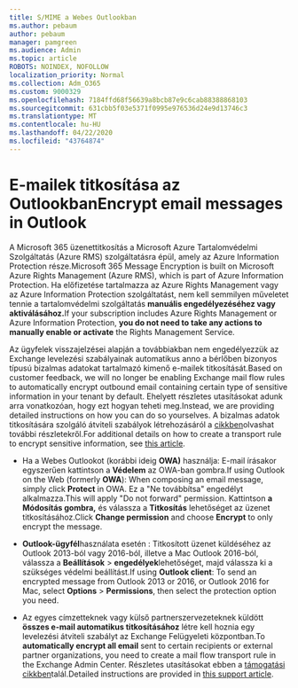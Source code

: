 ```yaml
---
title: S/MIME a Webes Outlookban
ms.author: pebaum
author: pebaum
manager: pamgreen
ms.audience: Admin
ms.topic: article
ROBOTS: NOINDEX, NOFOLLOW
localization_priority: Normal
ms.collection: Adm_O365
ms.custom: 9000329
ms.openlocfilehash: 7184ffd68f56639a8bcb87e9c6cab88388868103
ms.sourcegitcommit: 631cbb5f03e5371f0995e976536d24e9d13746c3
ms.translationtype: MT
ms.contentlocale: hu-HU
ms.lasthandoff: 04/22/2020
ms.locfileid: "43764874"
---
```

# <a name="encrypt-email-messages-in-outlook"></a><span data-ttu-id="b816e-102">E-mailek titkosítása az Outlookban</span><span class="sxs-lookup"><span data-stu-id="b816e-102">Encrypt email messages in Outlook</span></span>

<span data-ttu-id="b816e-103">A Microsoft 365 üzenettitkosítás a Microsoft Azure Tartalomvédelmi Szolgáltatás (Azure RMS) szolgáltatásra épül, amely az Azure Information Protection része.</span><span class="sxs-lookup"><span data-stu-id="b816e-103">Microsoft 365 Message Encryption is built on Microsoft Azure Rights Management (Azure RMS), which is part of Azure Information Protection.</span></span> <span data-ttu-id="b816e-104">Ha előfizetése tartalmazza az Azure Rights Management vagy az Azure Information Protection szolgáltatást, nem kell semmilyen műveletet tennie a tartalomvédelmi szolgáltatás **manuális engedélyezéséhez vagy aktiválásához.**</span><span class="sxs-lookup"><span data-stu-id="b816e-104">If your subscription includes Azure Rights Management or Azure Information Protection, **you do not need to take any actions to manually enable or activate** the Rights Management Service.</span></span>

<span data-ttu-id="b816e-105">Az ügyfelek visszajelzései alapján a továbbiakban nem engedélyezzük az Exchange levelezési szabályainak automatikus anno a bérlőben bizonyos típusú bizalmas adatokat tartalmazó kimenő e-mailek titkosítását.</span><span class="sxs-lookup"><span data-stu-id="b816e-105">Based on customer feedback, we will no longer be enabling Exchange mail flow rules to automatically encrypt outbound email containing certain type of sensitive information in your tenant by default.</span></span> <span data-ttu-id="b816e-106">Ehelyett részletes utasításokat adunk arra vonatkozóan, hogy ezt hogyan teheti meg.</span><span class="sxs-lookup"><span data-stu-id="b816e-106">Instead, we are providing detailed instructions on how you can do so yourselves.</span></span> <span data-ttu-id="b816e-107">A bizalmas adatok titkosítására szolgáló átviteli szabályok létrehozásáról a [cikkben](https://aka.ms/OmeEtr)olvashat további részletekről.</span><span class="sxs-lookup"><span data-stu-id="b816e-107">For additional details on how to create a transport rule to encrypt sensitive information, see [this article](https://aka.ms/OmeEtr).</span></span>

- <span data-ttu-id="b816e-108">Ha a Webes Outlookot (korábbi ideig **OWA)** használja: E-mail írásakor egyszerűen kattintson a **Védelem** az OWA-ban gombra.</span><span class="sxs-lookup"><span data-stu-id="b816e-108">If using Outlook on the Web (formerly **OWA**): When composing an email message, simply click **Protect** in OWA.</span></span> <span data-ttu-id="b816e-109">Ez a "Ne továbbítsa" engedélyt alkalmazza.</span><span class="sxs-lookup"><span data-stu-id="b816e-109">This will apply "Do not forward" permission.</span></span> <span data-ttu-id="b816e-110">Kattintson **a Módosítás gombra,** és válassza a **Titkosítás** lehetőséget az üzenet titkosításához.</span><span class="sxs-lookup"><span data-stu-id="b816e-110">Click **Change permission** and choose **Encrypt** to only encrypt the message.</span></span>

- <span data-ttu-id="b816e-111">**Outlook-ügyfél**használata esetén : Titkosított üzenet küldéséhez az Outlook 2013-ból vagy 2016-ból, illetve a Mac Outlook 2016-ból, válassza a **Beállítások** > **engedélyek**lehetőséget, majd válassza ki a szükséges védelmi beállítást.</span><span class="sxs-lookup"><span data-stu-id="b816e-111">If using **Outlook client**: To send an encrypted message from Outlook 2013 or 2016, or Outlook 2016 for Mac, select **Options** > **Permissions**, then select the protection option you need.</span></span>

- <span data-ttu-id="b816e-112">Az egyes címzetteknek vagy külső partnerszervezeteknek küldött **összes e-mail automatikus titkosításához** létre kell hoznia egy levelezési átviteli szabályt az Exchange Felügyeleti központban.</span><span class="sxs-lookup"><span data-stu-id="b816e-112">To **automatically encrypt all email** sent to certain recipients or external partner organizations, you need to create a mail flow transport rule in the Exchange Admin Center.</span></span> <span data-ttu-id="b816e-113">Részletes utasításokat ebben a [támogatási cikkben](https://docs.microsoft.com/office365/securitycompliance/define-mail-flow-rules-to-encrypt-email#create-a-mail-flow-rule-to-encrypt-email-messages-with-the-new-ome-capabilities)talál.</span><span class="sxs-lookup"><span data-stu-id="b816e-113">Detailed instructions are provided in [this support article](https://docs.microsoft.com/office365/securitycompliance/define-mail-flow-rules-to-encrypt-email#create-a-mail-flow-rule-to-encrypt-email-messages-with-the-new-ome-capabilities).</span></span>

